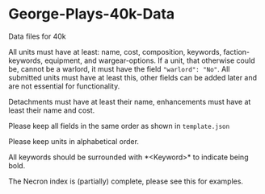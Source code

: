 # George-Plays-40k-Data
Data files for 40k

All units must have at least: name, cost, composition, keywords, faction-keywords, equipment, and wargear-options.
If a unit, that otherwise could be, cannot be a warlord, it must have the field `"warlord": "No"`.
All submitted units must have at least this, other fields can be added later and are not essential for functionality.

Detachments must have at least their name, enhancements must have at least their name and cost.

Please keep all fields in the same order as shown in `template.json`

Please keep units in alphabetical order.

All keywords should be surrounded with \*\<Keyword\>\* to indicate being bold.

The Necron index is (partially) complete, please see this for examples.